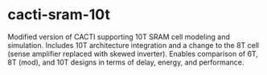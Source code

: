 # cacti-sram-10t
Modified version of CACTI supporting 10T SRAM cell modeling and simulation. Includes 10T architecture integration and a change to the 8T cell (sense amplifier replaced with skewed inverter). Enables comparison of 6T, 8T (mod), and 10T designs in terms of delay, energy, and performance.
